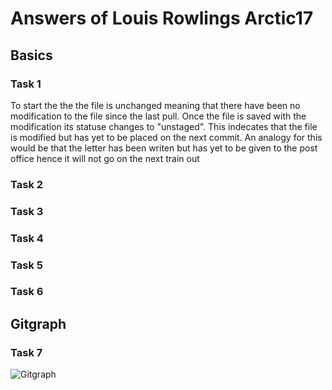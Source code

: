 # Answers of Louis Rowlings Arctic17

## Basics
### Task 1
To start the the the file is unchanged meaning that there have been no modification to the file since the last pull. 
Once the file is saved with the modification its statuse changes to "unstaged". This indecates that the file is modified but has yet to be placed on the next commit. An analogy for this would be that the letter has been writen but has yet to be given to the post office hence it will not go on the next train out

### Task 2

### Task 3

### Task 4

### Task 5

### Task 6

## Gitgraph

### Task 7

![Gitgraph](img/gitgraph.svg)
